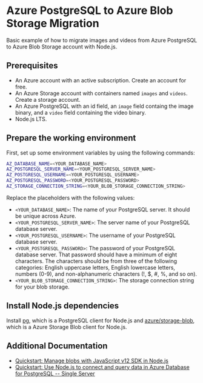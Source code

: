 # Azure PostgreSQL to Azure Blob Storage Migration

Basic example of how to migrate images and videos from Azure PostgreSQL to Azure Blob Storage account with Node.js.

## Prerequisites

- An Azure account with an active subscription. Create an account for free.
- An Azure Storage account with containers named `images` and `videos`. Create a storage account.
- An Azure PostgreSQL with an id field, an `image` field containg the image binary, and a `video` field containing the video binary.
- Node.js LTS.

## Prepare the working environment

First, set up some environment variables by using the following commands:

```bash
AZ_DATABASE_NAME=<YOUR_DATABASE_NAME>
AZ_POSTGRESQL_SERVER_NAME=<YOUR_POSTGRESQL_SERVER_NAME>
AZ_POSTGRESQL_USERNAME=<YOUR_POSTGRESQL_USERNAME>
AZ_POSTGRESQL_PASSWORD=<YOUR_POSTGRESQL_PASSWORD>
AZ_STORAGE_CONNECTION_STRING=<YOUR_BLOB_STORAGE_CONNECTION_STRING>
```

Replace the placeholders with the following values:

- `<YOUR_DATABASE_NAME>`: The name of your PostgreSQL server. It should be unique across Azure.
- `<YOUR_POSTGRESQL_SERVER_NAME>`: The server name of your PostgreSQL database server.
- `<YOUR_POSTGRESQL_USERNAME>`: The username of your PostgreSQL database server.
- `<YOUR_POSTGRESQL_PASSWORD>`: The password of your PostgreSQL database server. That password should have a minimum of eight characters. The characters should be from three of the following categories: English uppercase letters, English lowercase letters, numbers (0-9), and non-alphanumeric characters (!, $, #, %, and so on).
- `<YOUR_BLOB_STORAGE_CONNECTION_STRING>`: The storage connection string for your blob storage.

## Install Node.js dependencies

Install [pg](https://www.npmjs.com/package/pg), which is a PostgreSQL client for Node.js and [azure/storage-blob](https://www.npmjs.com/package/@azure/storage-blob), which is a Azure Storage Blob client for Node.js.

## Additional Documentation

- [Quickstart: Manage blobs with JavaScript v12 SDK in Node.js](https://docs.microsoft.com/en-us/azure/storage/blobs/storage-quickstart-blobs-nodejs?tabs=environment-variable-linux)
- [Quickstart: Use Node.js to connect and query data in Azure Database for PostgreSQL -- Single Server](https://docs.microsoft.com/en-us/azure/postgresql/connect-nodejs)
